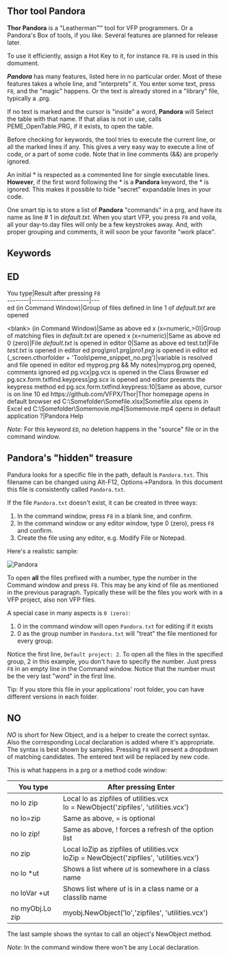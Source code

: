 ## Thor tool Pandora

**Thor Pandora** is a "Leatherman&#8482;" tool for VFP programmers. Or a Pandora's Box of tools, if you like. Several features are planned for release later.  

To use it efficiently, assign a Hot Key to it, for instance `F8`. `F8` is used in this domument. 

***Pandora*** has many features, listed here in no particular order. Most of these features takes a whole line, and "interprets" it.  You enter some text, press `F8`, and the "magic" happens. Or the text is already stored in a "library" file, typically a .prg. 

If no text is marked and the cursor is "inside" a word, **Pandora** will Select the table with that name. If that alias is not in use, calls PEME_OpenTable.PRG, if it exists, to open the table. 

Before checking for keywords, the tool tries to execute the current line, or all the marked lines if any. This gives a very easy way to execute a line of code, or a part of some code. Note that in line comments (&&) are properly ignored. 

An initial \* is respected as a commented line for single executable lines. **However**, if the first word following the \* is a **Pandora** keyword, the \* is ignored. This makes it possible to hide "secret" expandable lines in your code.  

One smart tip is to store a list of **Pandora** "commands" in a prg, and have its name as line # 1 in *default.txt*. When you start VFP, you press `F8` and voila, all your day-to.day files will only be a few keystrokes away. And, with proper grouping and comments, it will soon be your favorite "work place".

## Keywords  
## ED 

You type|Result after pressing `F8`  
--------|---------------------|---  
ed (in Command Window)|Group of files defined in line 1 of *default.txt* are opened 


\<blank\> (in Command Window)|Same as above
ed x (x=numeric,>0)|Group of matching files in *default.txt* are opened
x (x=numeric)|Same as above
ed 0 (zero)|File *default.txt* is opened in editor
0|Same as above
ed test.txt|File *test.txt* is opened in editor
ed prog\pro1.prg|*pro1.prg* is opened in editor
ed (_screen.cthorfolder + 'Tools\peme_snippet_no.prg')|variable is resolved and file opened in editor
ed myprog.prg && My notes|myprog.prg opened, comments ignored
ed pg.vcx|pg.vcx is opened in the Class Browser
ed pg.scx.form.txtfind.keypress|*pg.scx* is opened and editor presents the keypress method
ed pg.scx.form.txtfind.keypress:10|Same as above, cursor is on line 10
ed https:\/\/github.com/VFPX/Thor|Thor homepage opens in default browser
ed C:\Somefolder\Somefile.xlsx|Somefile.xlsx opens in Excel
ed C:\Somefolder\Somemovie.mp4|Somemovie.mp4 opens in default application
?|Pandora Help

*Note:* For this keyword `ED`, no deletion happens in the "source" file or in the command window.

## Pandora's "hidden" treasure 
Pandura looks for a specific file in the path, default is `Pandora.txt`. This filename can be changed using Alt-F12, Options->Pandora. In this document this file is consistently called `Pandora.txt`.

If the file `Pandora.txt` doesn't exist, it can be created in three ways:
1. In the command window, press `F8` in a blank line, and confirm.
2. In the command window or any editor window, type 0 (zero), press `F8` and confirm.
3. Create the file using any editor, e.g. Modify File or Notepad.

Here's a realistic sample:

![Pandora](https://user-images.githubusercontent.com/3491804/217336826-37c4507e-1dfc-47c5-ab40-5c87d092ea21.png)

To open **all** the files prefixed with a number, type the number in the Command window and press `F8`. This may be any kind of file as mentioned in the previous paragraph. Typically these will be the files you work with in a VFP project, also non VFP files.

A special case in many aspects is `0 (zero)`: 
1. 0 in the command window will open `Pandora.txt` for editing if it exists
2. 0 as the group number in `Pandora.txt` will "treat" the file mentioned for every group.

Notice the first line, `Default project: 2`. To open all the files in the specified group, 2 in this example, you don't have to specify the number. Just press `F8` in an empty line in the Command window. Notice that the number must be the very last "word" in the first line.

Tip: If you store this file in your applications' root folder, you can have different versions in each folder.

## NO
*NO* is short for New Object, and is a helper to create the correct syntax. Also the corresponding Local declaration is added where it's appropriate.  
The syntax is best shown by samples. Pressing `F8` will present a dropdown of matching candidates. The entered text will be replaced by new code.

This is what happens in a prg or a method code window:  

You type|After pressing Enter
-------|-------
no lo zip|Local lo as zipfiles of utilities.vcx<br>lo = NewObject('zipfiles', 'utilities.vcx')
no lo=zip|Same as above, = is optional
no lo zip!|Same as above, ! forces a refresh of the option list
no zip|Local loZip as zipfiles of utilities.vcx<br>loZip = NewObject('zipfiles', 'utilities.vcx')
no lo \*ut|Shows a list where *ut* is somewhere in a class name
no loVar +ut|Shows list where *ut* is in a class name or a classlib name
no myObj.Lo zip|myobj.NewObject('lo','zipfiles', 'utilities.vcx')

The last sample shows the syntax to call an object's NewObject method.  

*Note:* In the command window there won't be any Local declaration.






